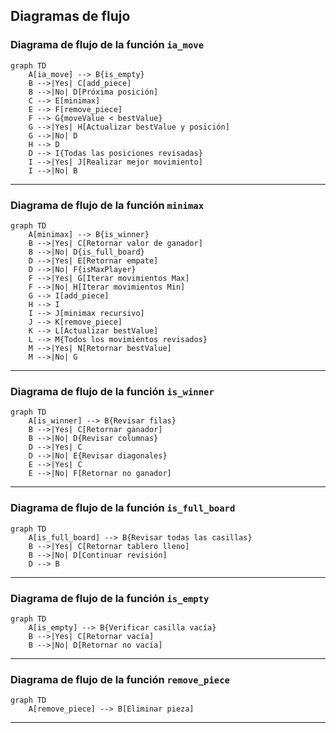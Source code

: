 
## Diagramas de flujo


### Diagrama de flujo de la función `ia_move`

```mermaid
graph TD
    A[ia_move] --> B{is_empty}
    B -->|Yes| C[add_piece]
    B -->|No| D[Próxima posición]
    C --> E[minimax]
    E --> F[remove_piece]
    F --> G{moveValue < bestValue}
    G -->|Yes| H[Actualizar bestValue y posición]
    G -->|No| D
    H --> D
    D --> I{Todas las posiciones revisadas}
    I -->|Yes| J[Realizar mejor movimiento]
    I -->|No| B
```

---

### Diagrama de flujo de la función `minimax`

```mermaid
graph TD
    A[minimax] --> B{is_winner}
    B -->|Yes| C[Retornar valor de ganador]
    B -->|No| D{is_full_board}
    D -->|Yes| E[Retornar empate]
    D -->|No| F{isMaxPlayer}
    F -->|Yes| G[Iterar movimientos Max]
    F -->|No| H[Iterar movimientos Min]
    G --> I[add_piece]
    H --> I
    I --> J[minimax recursivo]
    J --> K[remove_piece]
    K --> L[Actualizar bestValue]
    L --> M{Todos los movimientos revisados}
    M -->|Yes| N[Retornar bestValue]
    M -->|No| G

```

---
### Diagrama de flujo de la función `is_winner`

```mermaid
graph TD
    A[is_winner] --> B{Revisar filas}
    B -->|Yes| C[Retornar ganador]
    B -->|No| D{Revisar columnas}
    D -->|Yes| C
    D -->|No| E{Revisar diagonales}
    E -->|Yes| C
    E -->|No| F[Retornar no ganador]

```

---

### Diagrama de flujo de la función `is_full_board`
```mermaid
graph TD
    A[is_full_board] --> B{Revisar todas las casillas}
    B -->|Yes| C[Retornar tablero lleno]
    B -->|No| D[Continuar revisión]
    D --> B

```

---
### Diagrama de flujo de la función `is_empty`

```mermaid
graph TD
    A[is_empty] --> B{Verificar casilla vacía}
    B -->|Yes| C[Retornar vacía]
    B -->|No| D[Retornar no vacía]
```
---

### Diagrama de flujo de la función `remove_piece`

```mermaid
graph TD
    A[remove_piece] --> B[Eliminar pieza]

```

---



